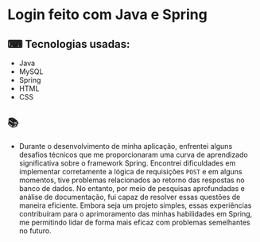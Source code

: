 # Login feito com Java e Spring 

## ⌨ Tecnologias usadas:
- Java
- MySQL
- Spring
- HTML
- CSS

## 📚

- Durante o desenvolvimento de minha aplicação, enfrentei alguns desafios técnicos que me proporcionaram uma curva de aprendizado significativa sobre o framework Spring. Encontrei dificuldades em implementar corretamente a lógica de requisições `POST` e em alguns momentos, tive problemas relacionados ao retorno das respostas no banco de dados. No entanto, por meio de pesquisas aprofundadas e análise de documentação, fui capaz de resolver essas questões de maneira eficiente. Embora seja um projeto simples, essas experiências contribuíram para o aprimoramento das minhas habilidades em Spring, me permitindo lidar de forma mais eficaz com problemas semelhantes no futuro.

